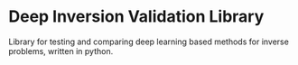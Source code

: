 # Deep Inversion Validation Library

Library for testing and comparing deep learning based methods for inverse problems, written in python.